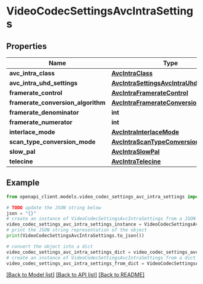 # VideoCodecSettingsAvcIntraSettings


## Properties

Name | Type | Description | Notes
------------ | ------------- | ------------- | -------------
**avc_intra_class** | [**AvcIntraClass**](AvcIntraClass.md) |  | [optional] 
**avc_intra_uhd_settings** | [**AvcIntraSettingsAvcIntraUhdSettings**](AvcIntraSettingsAvcIntraUhdSettings.md) |  | [optional] 
**framerate_control** | [**AvcIntraFramerateControl**](AvcIntraFramerateControl.md) |  | [optional] 
**framerate_conversion_algorithm** | [**AvcIntraFramerateConversionAlgorithm**](AvcIntraFramerateConversionAlgorithm.md) |  | [optional] 
**framerate_denominator** | **int** |  | [optional] 
**framerate_numerator** | **int** |  | [optional] 
**interlace_mode** | [**AvcIntraInterlaceMode**](AvcIntraInterlaceMode.md) |  | [optional] 
**scan_type_conversion_mode** | [**AvcIntraScanTypeConversionMode**](AvcIntraScanTypeConversionMode.md) |  | [optional] 
**slow_pal** | [**AvcIntraSlowPal**](AvcIntraSlowPal.md) |  | [optional] 
**telecine** | [**AvcIntraTelecine**](AvcIntraTelecine.md) |  | [optional] 

## Example

```python
from openapi_client.models.video_codec_settings_avc_intra_settings import VideoCodecSettingsAvcIntraSettings

# TODO update the JSON string below
json = "{}"
# create an instance of VideoCodecSettingsAvcIntraSettings from a JSON string
video_codec_settings_avc_intra_settings_instance = VideoCodecSettingsAvcIntraSettings.from_json(json)
# print the JSON string representation of the object
print(VideoCodecSettingsAvcIntraSettings.to_json())

# convert the object into a dict
video_codec_settings_avc_intra_settings_dict = video_codec_settings_avc_intra_settings_instance.to_dict()
# create an instance of VideoCodecSettingsAvcIntraSettings from a dict
video_codec_settings_avc_intra_settings_from_dict = VideoCodecSettingsAvcIntraSettings.from_dict(video_codec_settings_avc_intra_settings_dict)
```
[[Back to Model list]](../README.md#documentation-for-models) [[Back to API list]](../README.md#documentation-for-api-endpoints) [[Back to README]](../README.md)


